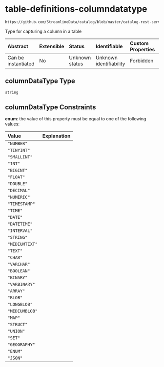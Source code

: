 # table-definitions-columndatatype

```txt
https://github.com/StreamlineData/catalog/blob/master/catalog-rest-service/src/main/resources/json/schema/entity/data/table.json#/definitions/column/properties/columnDataType
```

Type for capturing a column in a table

| Abstract            | Extensible | Status         | Identifiable            | Custom Properties | Additional Properties | Access Restrictions | Defined In                                                             |
| :------------------ | :--------- | :------------- | :---------------------- | :---------------- | :-------------------- | :------------------ | :--------------------------------------------------------------------- |
| Can be instantiated | No         | Unknown status | Unknown identifiability | Forbidden         | Allowed               | none                | [table.json*](https://github.com/StreamlineData/catalog/blob/master/catalog-rest-service/src/main/resources/json/schema/entity/data/table.json "open original schema") |

## columnDataType Type

`string`

## columnDataType Constraints

**enum**: the value of this property must be equal to one of the following values:

| Value          | Explanation |
| :------------- | :---------- |
| `"NUMBER"`     |             |
| `"TINYINT"`    |             |
| `"SMALLINT"`   |             |
| `"INT"`        |             |
| `"BIGINT"`     |             |
| `"FLOAT"`      |             |
| `"DOUBLE"`     |             |
| `"DECIMAL"`    |             |
| `"NUMERIC"`    |             |
| `"TIMESTAMP"`  |             |
| `"TIME"`       |             |
| `"DATE"`       |             |
| `"DATETIME"`   |             |
| `"INTERVAL"`   |             |
| `"STRING"`     |             |
| `"MEDIUMTEXT"` |             |
| `"TEXT"`       |             |
| `"CHAR"`       |             |
| `"VARCHAR"`    |             |
| `"BOOLEAN"`    |             |
| `"BINARY"`     |             |
| `"VARBINARY"`  |             |
| `"ARRAY"`      |             |
| `"BLOB"`       |             |
| `"LONGBLOB"`   |             |
| `"MEDIUMBLOB"` |             |
| `"MAP"`        |             |
| `"STRUCT"`     |             |
| `"UNION"`      |             |
| `"SET"`        |             |
| `"GEOGRAPHY"`  |             |
| `"ENUM"`       |             |
| `"JSON"`       |             |

